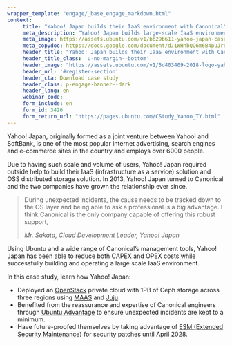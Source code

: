 ```yaml
---
wrapper_template: "engage/_base_engage_markdown.html"
context:
     title: "Yahoo! Japan builds their IaaS environment with Canonical"
     meta_description: "Yahoo! Japan builds large-scale IaaS environment with Canonical’s OpenStack and management tools."
     meta_image: https://assets.ubuntu.com/v1/bb29b611-yahoo-japan-case-study-social.jpg
     meta_copydoc: https://docs.google.com/document/d/1WHnbQO6m6B4puJr8Vc3WxPC9BBJ0E7pvkTXSJUKvCM0/edit
     header_title: "Yahoo! Japan builds their IaaS environment with Canonical"
     header_title_class: 'u-no-margin--bottom'
     header_image: "https://assets.ubuntu.com/v1/5d403409-2018-logo-yahoo-japan.svg"
     header_url: '#register-section'
     header_cta: Download case study
     header_class: p-engage-banner--dark
     header_lang: en
     webinar_code:
     form_include: en
     form_id: 3426
     form_return_url: "https://pages.ubuntu.com/CStudy_Yahoo_TY.html"
---
```


Yahoo! Japan, originally formed as a joint venture between Yahoo! and SoftBank, is one of the most popular internet advertising, search engines and e-commerce sites in the country and employs over 6000 people.

Due to having such scale and volume of users, Yahoo! Japan required outside help to build their IaaS (infrastructure as a service) solution and OSS distributed storage solution. In 2013, Yahoo! Japan turned to Canonical and the two companies have grown the relationship ever since.

<blockquote class="p-pull-quote">
  <p class="p-pull-quote__quote">During unexpected incidents, the cause needs to be tracked down to the OS layer and being able to ask a professional is a big advantage. I think Canonical is the only company capable of offering this robust support,</p>
  <cite class="p-pull-quote__citation">Mr. Sakata, Cloud Development Leader, Yahoo! Japan</cite>
</blockquote>

Using Ubuntu and a wide range of Canonical’s management tools, Yahoo! Japan has been able to reduce both CAPEX and OPEX costs while successfully building and operating a large scale IaaS environment.

In this case study, learn how Yahoo! Japan:

- Deployed an [OpenStack](/openstack) private cloud with 1PB of Ceph storage across three regions using <a class="p-link--external" href="https://maas.io">MAAS</a> and <a class="p-link--external" href="https://jaas.ai">Juju</a>.
- Benefited from the reassurance and expertise of Canonical engineers through <a class="p-link--external" href="https://buy.ubuntu.com/">Ubuntu Advantage</a> to ensure unexpected incidents are kept to a minimum.
- Have future-proofed themselves by taking advantage of [ESM (Extended Security Maintenance)](/esm) for security patches until April 2028.
